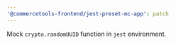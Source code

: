 ```yaml
---
'@commercetools-frontend/jest-preset-mc-app': patch
---
```


Mock `crypto.randomUUID` function in `jest` environment.
